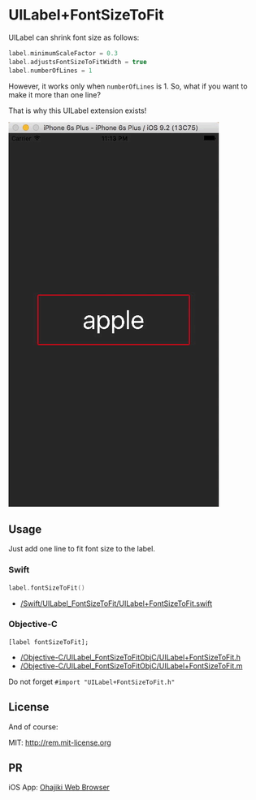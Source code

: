 # UILabel+FontSizeToFit

UILabel can shrink font size as follows:

```swift
label.minimumScaleFactor = 0.3
label.adjustsFontSizeToFitWidth = true
label.numberOfLines = 1
```

However, it works only when `numberOfLines` is 1.
So, what if you want to make it more than one line?

That is why this UILabel extension exists!

![demo](https://raw.githubusercontent.com/ShingoFukuyama/UILabel-FontSizeToFit/master/fontSizeToFit.gif)

## Usage

Just add one line to fit font size to the label.

### Swift

```swift
label.fontSizeToFit()
```

+ [/Swift/UILabel_FontSizeToFit/UILabel+FontSizeToFit.swift](Swift/UILabel_FontSizeToFit/UILabel%2BFontSizeToFit.swift)

### Objective-C

```objc
[label fontSizeToFit];
```

+ [/Objective-C/UILabel_FontSizeToFitObjC/UILabel+FontSizeToFit.h](Objective-C/UILabel_FontSizeToFitObjC/UILabel%2BFontSizeToFit.h)
+ [/Objective-C/UILabel_FontSizeToFitObjC/UILabel+FontSizeToFit.m](Objective-C/UILabel_FontSizeToFitObjC/UILabel%2BFontSizeToFit.m)

Do not forget `#import "UILabel+FontSizeToFit.h"`


## License

And of course:

MIT: http://rem.mit-license.org


## PR

iOS App: [Ohajiki Web Browser](https://itunes.apple.com/app/id1039646068?mt=8)
